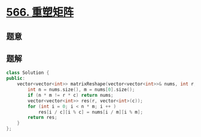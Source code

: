 #  [566. 重塑矩阵](https://leetcode.cn/problems/reshape-the-matrix/)

## 题意



## 题解



```c++
class Solution {
public:
    vector<vector<int>> matrixReshape(vector<vector<int>>& nums, int r, int c) {
        int n = nums.size(), m = nums[0].size();
        if (n * m != r * c) return nums;
        vector<vector<int>> res(r, vector<int>(c));
        for (int i = 0; i < n * m; i ++ )
            res[i / c][i % c] = nums[i / m][i % m];
        return res;
    }
};
```



```python3

```

